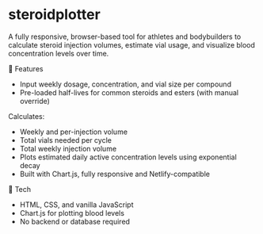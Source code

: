 # steroidplotter
A fully responsive, browser-based tool for athletes and bodybuilders to calculate steroid injection volumes, estimate vial usage, and visualize blood concentration levels over time. 

🔧 Features

-  Input weekly dosage, concentration, and vial size per compound
-  Pre-loaded half-lives for common steroids and esters (with manual override)

Calculates:
-  Weekly and per-injection volume
-  Total vials needed per cycle
-  Total weekly injection volume
-  Plots estimated daily active concentration levels using exponential decay
-  Built with Chart.js, fully responsive and Netlify-compatible

🚀 Tech

-	HTML, CSS, and vanilla JavaScript
-	Chart.js for plotting blood levels
-	No backend or database required
